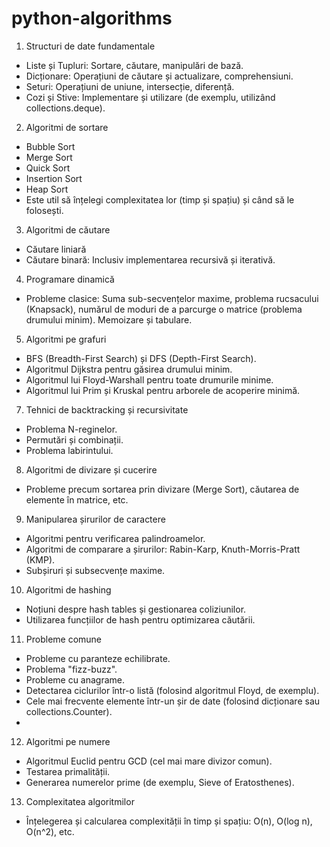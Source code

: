 # python-algorithms


1. Structuri de date fundamentale
 - Liste și Tupluri: Sortare, căutare, manipulări de bază.
 - Dicționare: Operațiuni de căutare și actualizare, comprehensiuni.
 - Seturi: Operațiuni de uniune, intersecție, diferență.
 - Cozi și Stive: Implementare și utilizare (de exemplu, utilizând collections.deque).
   
2. Algoritmi de sortare
 - Bubble Sort
 - Merge Sort
 - Quick Sort
 - Insertion Sort
 - Heap Sort
 - Este util să înțelegi complexitatea lor (timp și spațiu) și când să le folosești.

3. Algoritmi de căutare
 - Căutare liniară
 - Căutare binară: Inclusiv implementarea recursivă și iterativă.

4. Programare dinamică
 - Probleme clasice: Suma sub-secvențelor maxime, problema rucsacului (Knapsack), numărul de moduri de a parcurge o matrice (problema drumului minim).
Memoizare și tabulare.

5. Algoritmi pe grafuri
 - BFS (Breadth-First Search) și DFS (Depth-First Search).
 - Algoritmul Dijkstra pentru găsirea drumului minim.
 - Algoritmul lui Floyd-Warshall pentru toate drumurile minime.
 - Algoritmul lui Prim și Kruskal pentru arborele de acoperire minimă.

7. Tehnici de backtracking și recursivitate
 - Problema N-reginelor.
 - Permutări și combinații.
 - Problema labirintului.
   
8. Algoritmi de divizare și cucerire
 - Probleme precum sortarea prin divizare (Merge Sort), căutarea de elemente în matrice, etc.
   
9. Manipularea șirurilor de caractere
 - Algoritmi pentru verificarea palindroamelor.
 - Algoritmi de comparare a șirurilor: Rabin-Karp, Knuth-Morris-Pratt (KMP).
 - Subșiruri și subsecvențe maxime.
   
10. Algoritmi de hashing
 - Noțiuni despre hash tables și gestionarea coliziunilor.
 - Utilizarea funcțiilor de hash pentru optimizarea căutării.
   
11. Probleme comune 
 - Probleme cu paranteze echilibrate.
 - Problema "fizz-buzz".
 - Probleme cu anagrame.
 - Detectarea ciclurilor într-o listă (folosind algoritmul Floyd, de exemplu).
 - Cele mai frecvente elemente într-un șir de date (folosind dicționare sau collections.Counter).
 - 
12. Algoritmi pe numere
 - Algoritmul Euclid pentru GCD (cel mai mare divizor comun).
 - Testarea primalității.
 - Generarea numerelor prime (de exemplu, Sieve of Eratosthenes).
   
13. Complexitatea algoritmilor
 - Înțelegerea și calcularea complexității în timp și spațiu: O(n), O(log n), O(n^2), etc.
